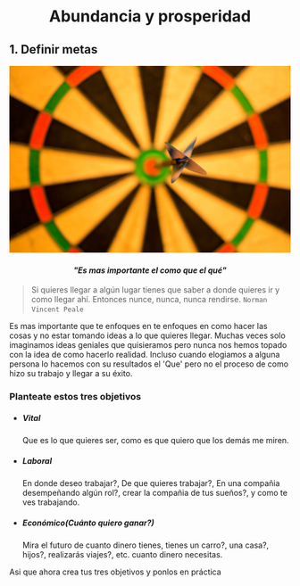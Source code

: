 # <center>Abundancia y prosperidad</center>

## 1. Definir metas
![logo](./img/objetivos.jpg "goals")

#### _<center>"Es mas importante el como que el qué"</center>_
>Si quieres llegar a algún lugar tienes que saber a donde quieres ir y como llegar ahí. Entonces nunce, nunca, nunca rendirse.
>````Norman Vincent Peale````

Es mas importante que te enfoques en te enfoques en como hacer las cosas y no estar tomando ideas a lo que
quieres llegar. Muchas veces solo imaginamos ideas geniales que quisieramos pero nunca nos hemos topado con la idea de como hacerlo realidad.
Incluso cuando elogiamos a alguna persona lo hacemos con su resultados el 'Que' pero no el proceso de como hizo su trabajo y llegar a su éxito.


### Planteate estos tres objetivos
* ##### Vital
    Que es lo que quieres ser, como es que quiero que los demás me miren. 

* ##### Laboral
    En donde deseo trabajar?, 
    De que quieres trabajar?,
    En una compañia desempeñando algún rol?, 
    crear la compañia de tus sueños?, 
    y como te ves trabajando.

* ##### Económico(Cuánto quiero ganar?)
    Mira el futuro de cuanto dinero tienes, tienes un carro?, una casa?, hijos?, realizarás viajes?, etc.
    cuanto dinero necesitas. 


Asi que ahora crea tus tres objetivos y ponlos en práctica

